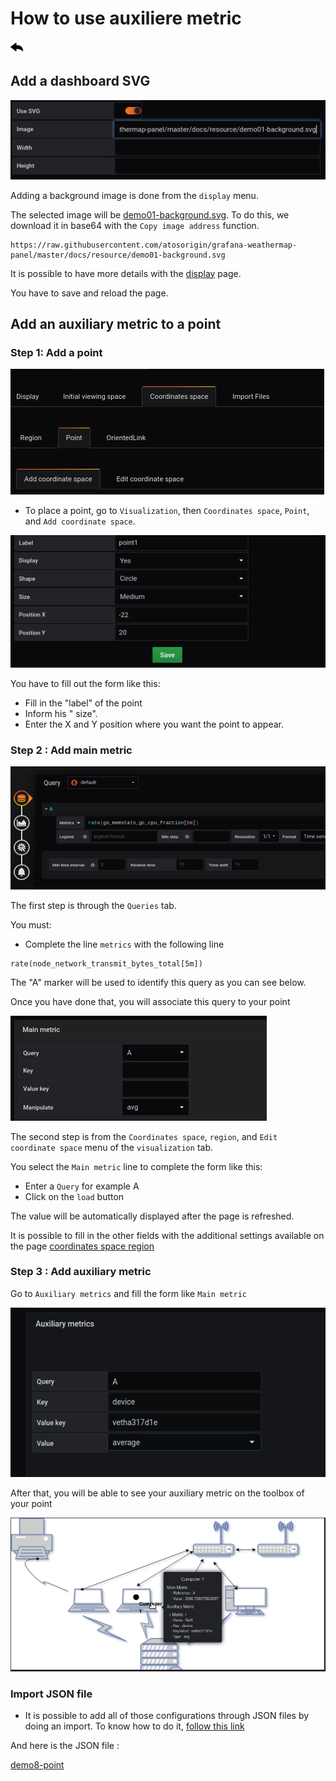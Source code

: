 # How to use auxiliere metric
[![](../../screenshots/other/Go-back.png)](README.md)
 
## Add a dashboard SVG

![step 01](../../screenshots/demo/tutorial01/step01.jpg)


Adding a background image is done from the `display` menu.

The selected image will be [demo01-background.svg](../../resource/demo01-background.svg). To do this, we download it in base64 with the `Copy image address` function.


```
https://raw.githubusercontent.com/atosorigin/grafana-weathermap-panel/master/docs/resource/demo01-background.svg

```

It is possible to have more details with the [display](../editor/display.md) page.

You have to save and reload the page.

## Add  an auxiliary metric to a point

### Step 1: Add a point


![step 09](../../screenshots/demo/tutorial01/add-coordinate.png)

- To place a point, go to `Visualization`, then `Coordinates space`, `Point`, and `Add coordinate space`.

![step 09](../../screenshots/demo/tutorial01/point1.png)

You have to fill out the form like this: 

- Fill in the "label" of the point
- Inform his " size".
- Enter the X and Y position where you want the point to appear.

### Step 2 : Add main metric


![step 05](../../screenshots/demo/tutorial01/step05.jpg)


The first step is through the `Queries` tab.

You must:

- Complete the line `metrics` with the following line

```
rate(node_network_transmit_bytes_total[5m])
```

The "A" marker will be used to identify this query as you can see below.

Once you have done that, you will associate this query to your point


![step 06](../../screenshots/demo/tutorial01/step06.jpg)

The second step is from the `Coordinates space`, `region`, and `Edit coordinate space` menu of the `visualization` tab.

You select the `Main metric` line to complete the form like this: 

- Enter a `Query` for example A
- Click on the `load` button


The value will be automatically displayed after the page is refreshed.


It is possible to fill in the other fields with the additional settings available on the page [coordinates space region](../editor/coordinates-space-region.md)

### Step 3 : Add auxiliary metric 

Go to `Auxiliary metrics` and fill the form like `Main metric`

![auxiliere](../../screenshots/demo/tutorial08/auxiliere.png)

After that, you will be able to see your auxiliary metric on the toolbox of your point

![auxiliere](../../screenshots/demo/tutorial08/toolbox.png)

### Import JSON file

- It is possible to add all of those configurations through JSON files by doing an import. To know how to do it, [follow this link](../editor/import.md)

And here is the JSON file :

[demo8-point](../../resource/demo08-point.json) 
